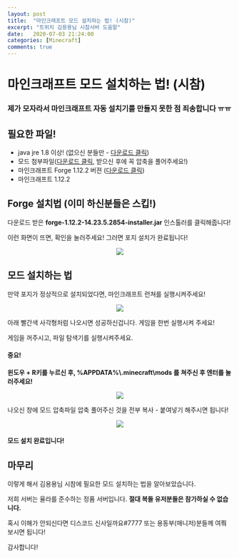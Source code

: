 ```yaml
---
layout: post
title:  "마인크래프트 모드 설치하는 법! (시참)"
excerpt: "트위치 김용용님 시참서버 도움말"
date:   2020-07-03 21:24:00
categories: [Minecraft]
comments: true
---
```


# 마인크래프트 모드 설치하는 법! (시참)

### 제가 모자라서 마인크래프트 자동 설치기를 만들지 못한 점 죄송합니다 ㅠㅠ

## 필요한 파일!

- java jre 1.8 이상! (없으신 분들만 - [다운로드 클릭](https://www.oracle.com/java/technologies/javase-jdk14-downloads.html#license-lightbox))
- 모드 첨부파일([다운로드 클릭](https://www.dropbox.com/s/ec94qn6be5b1zg1/yong2_2mode.zip?dl=1), 받으신 후에 꼭 압축을 풀어주세요!)
- 마인크래프트 Forge 1.12.2 버젼 ([다운로드 클릭](https://www.dropbox.com/s/kv3g3uvw7culi63/forge-1.12.2-14.23.5.2854-installer.jar?dl=1))
- 마인크래프트 1.12.2

## Forge 설치법 (이미 하신분들은 스킵!)

다운로드 받은 **forge-1.12.2-14.23.5.2854-installer.jar** 인스톨러를 클릭해줍니다!

이런 화면이 뜨면, 확인을 눌러주세요! 그러면 포지 설치가 완료됩니다!

<p align="center">
  <img align ="center" src = "https://i.ibb.co/X5nJDfZ/forge.png">
</p>

## 모드 설치하는 법

만약 포지가 정상적으로 설치되었다면, 마인크래프트 런쳐를 실행시켜주세요!

<p align="center">
  <img align ="center" src = "https://i.ibb.co/7NQgHX6/forge.png">
</p>

아래 빨간색 사각형처럼 나오시면 성공하신겁니다. 게임을 한번 실행시켜 주세요!

게임을 꺼주시고, 파일 탐색기를 실행시켜주세요.

#### 중요!

**윈도우 + R키를 누르신 후, %APPDATA%\\.minecraft\mods 를 쳐주신 후 엔터를 눌러주세요!**

<p align="center">
  <img align ="center" src = "https://i.ibb.co/fFR6d9m/image.png">
</p>

나오신 창에 모드 압축파일 압축 풀어주신 것을 전부 복사 - 붙여넣기 해주시면 됩니다!

<p align="center">
  <img align ="center" src = "https://i.ibb.co/gFKr8m8/howitshouldlook.png">
</p>

#### 모드 설치 완료입니다!

## 마무리

이렇게 해서 김용용님 시참에 필요한 모드 설치하는 법을 알아보았습니다.

저희 서버는 율라를 준수하는 정품 서버입니다. **절대 복돌 유저분들은 참가하실 수 없습니다.**

혹시 이해가 안되신다면 디스코드 신사일까요#7777 또는 용동부(매니저)분들께 여쭤보시면 됩니다!

감사합니다!

<script src="https://utteranc.es/client.js" repo="justiceserv/leonids" issue-term="pathname" theme="github-light" crossorigin="anonymous" async> </script>
